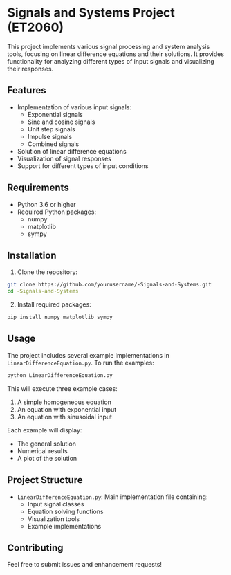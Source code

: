 # Signals and Systems Project (ET2060)

This project implements various signal processing and system analysis tools, focusing on linear difference equations and their solutions. It provides functionality for analyzing different types of input signals and visualizing their responses.

## Features

- Implementation of various input signals:
  - Exponential signals
  - Sine and cosine signals
  - Unit step signals
  - Impulse signals
  - Combined signals
- Solution of linear difference equations
- Visualization of signal responses
- Support for different types of input conditions

## Requirements

- Python 3.6 or higher
- Required Python packages:
  - numpy
  - matplotlib
  - sympy

## Installation

1. Clone the repository:
```bash
git clone https://github.com/yourusername/-Signals-and-Systems.git
cd -Signals-and-Systems
```

2. Install required packages:
```bash
pip install numpy matplotlib sympy
```

## Usage

The project includes several example implementations in `LinearDifferenceEquation.py`. To run the examples:

```bash
python LinearDifferenceEquation.py
```

This will execute three example cases:
1. A simple homogeneous equation
2. An equation with exponential input
3. An equation with sinusoidal input

Each example will display:
- The general solution
- Numerical results
- A plot of the solution

## Project Structure

- `LinearDifferenceEquation.py`: Main implementation file containing:
  - Input signal classes
  - Equation solving functions
  - Visualization tools
  - Example implementations

## Contributing

Feel free to submit issues and enhancement requests!
